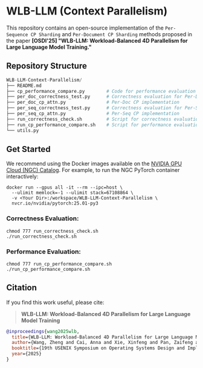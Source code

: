 # WLB-LLM (Context Parallelism)

This repository contains an open-source implementation of the `Per-Sequence CP Sharding` and `Per-Document CP Sharding` methods proposed in the paper **[OSDI'25] "WLB-LLM: Workload-Balanced 4D Parallelism for Large Language Model Training."**


## Repository Structure

```python
WLB-LLM-Context-Parallelism/
├── README.md
├── cp_performance_compare.py        # Code for performance evaluation
├── per_doc_correctness_test.py      # Correctness evaluation for Per-Doc CP
├── per_doc_cp_attn.py               # Per-Doc CP implementation
├── per_seq_correctness_test.py      # Correctness evaluation for Per-Seq CP
├── per_seq_cp_attn.py               # Per-Seq CP implementation
├── run_correctness_check.sh         # Script for correctness evaluation
├── run_cp_performance_compare.sh    # Script for performance evaluation
└── utils.py
```


## Get Started

We recommend using the Docker images available on the [NVIDIA GPU Cloud (NGC) Catalog](https://catalog.ngc.nvidia.com/orgs/nvidia/containers/pytorch). For example, to run the NGC PyTorch container interactively:

```shell
docker run --gpus all -it --rm --ipc=host \
  --ulimit memlock=-1 --ulimit stack=67108864 \
  -v <Your Dir>:/workspace/WLB-LLM-Context-Parallelism \
  nvcr.io/nvidia/pytorch:25.01-py3
```



### Correctness Evaluation:

```shell
chmod 777 run_correctness_check.sh
./run_correctness_check.sh
```



### Performance Evaluation:

```shell
chmod 777 run_cp_performance_compare.sh
./run_cp_performance_compare.sh
```



## Citation

If you find this work useful, please cite:

> **WLB-LLM: Workload-Balanced 4D Parallelism for Large Language Model Training** 

```bibtex
@inproceedings{wang2025wlb,
  title={WLB-LLM: Workload-Balanced 4D Parallelism for Large Language Model Training},
  author={Wang, Zheng and Cai, Anna and Xie, Xinfeng and Pan, Zaifeng and Guan, Yue and Chu, Weiwei and Wang, Jie and Li, Shikai and Huang, Jianyu and Cai, Chris and others},
  booktitle={19th USENIX Symposium on Operating Systems Design and Implementation (OSDI 25)},
  year={2025}
}
